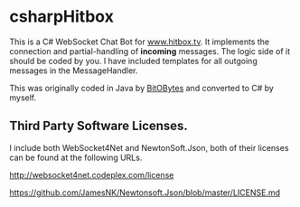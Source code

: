 # csharpHitbox

This is a C# WebSocket Chat Bot for www.hitbox.tv. It implements the connection and partial-handling of **incoming** messages. The logic side of it should be coded by you. I have included templates for all outgoing messages in the MessageHandler.

This was originally coded in Java by [BitOBytes](www.twitter.com/bitobytes) and converted to C# by myself. 

## Third Party Software Licenses.

I include both WebSocket4Net and NewtonSoft.Json, both of their licenses can be found at the following URLs.

http://websocket4net.codeplex.com/license

https://github.com/JamesNK/Newtonsoft.Json/blob/master/LICENSE.md
